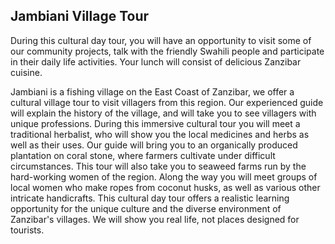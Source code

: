 ## Jambiani Village Tour

During this cultural day tour, you will have an opportunity to visit some of our community projects, talk with the friendly Swahili people and participate in their daily life activities. Your lunch will consist of delicious Zanzibar cuisine.

Jambiani is a fishing village on the East Coast of Zanzibar, we offer a cultural village tour to visit villagers from this region. Our experienced guide will explain the history of the village, and will take you to see villagers with unique professions. During this immersive cultural tour you will meet a traditional herbalist, who will show you the local medicines and herbs as well as their uses. Our guide will bring you to an organically produced  plantation on coral stone, where farmers cultivate under difficult circumstances. This tour will also take you to seaweed farms run by the hard-working women of the region. Along the way you will meet groups of local women who make ropes from coconut husks, as well as various other intricate handicrafts. This cultural day tour offers a realistic learning opportunity for the unique culture and the diverse environment of Zanzibar's villages. We will show you real life, not places designed for tourists.
